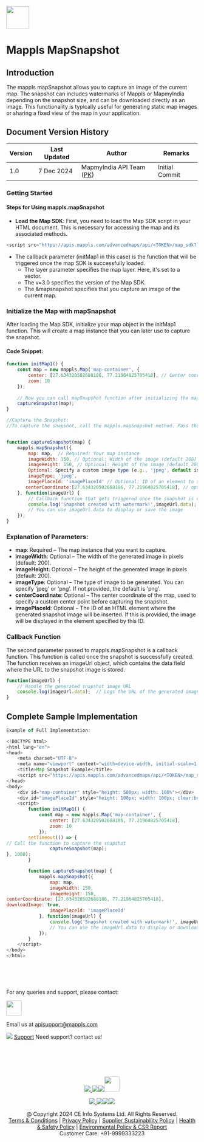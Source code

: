 [<img src="https://about.mappls.com/images/mappls-b-logo.svg" height="60"/> </p>](https://www.mapmyindia.com/api)

# Mappls MapSnapshot

## Introduction

The mappls mapSnapshot  allows you to capture an image of the current map. The snapshot can includes watermarks of Mappls or MapmyIndia depending on the snapshot size, and can be downloaded directly as an image. This functionality is typically useful for generating static map images or sharing a fixed view of the map in your application.

## Document Version History

| Version | Last Updated  | Author                                                        |Remarks
| ------- | ------------- | ------------------------------------------------------------- |-------------- |
| 1.0  | 7 Dec 2024 | MapmyIndia API Team ([PK](https://github.com/prabhjot729)) | Initial Commit



### Getting Started

#### Steps for Using mappls.mapSnapshot
- **Load the Map SDK**: First, you need to load the Map SDK script in your HTML document. This is necessary for accessing the map and its associated methods.
```js 
<script src="https://apis.mappls.com/advancedmaps/api/<TOKEN>/map_sdk?layer=vector&v=3.0&callback=initMap1&mapsnapshot" defer async></script>
```
- The callback parameter (initMap1 in this case) is the function that will be triggered once the map SDK is successfully loaded.
    - The layer parameter specifies the map layer. Here, it's set to a vector.
    - The v=3.0 specifies the version of the Map SDK.
    - The &mapsnapshot specifies that you capture an image of the current map.

  
### **Initialize the Map with mapSnapshot**
After loading the Map SDK, initialize your map object in the initMap1 function. This will create a map instance that you can later use to capture the snapshot.

#### Code Snippet:
```js
function initMap1() {
    const map = new mappls.Map('map-container', {
        center: [27.634320502688186, 77.21964825705418], // Center coordinates
        zoom: 10 
    });
    
    // Now you can call mapSnapshot function after initializing the map
    captureSnapshot(map);
}

//Capture the Snapshot: 
//To capture the snapshot, call the mappls.mapSnapshot method. Pass the map instance and configuration options like imageWidth, imageHeight, etc. 


function captureSnapshot(map) {
    mappls.mapSnapshot({
        map: map,  // Required: Your map instance
        imageWidth: 150, // Optional: Width of the image (default 200)
        imageHeight: 150, // Optional: Height of the image (default 200)
        Optional: Specify a custom image type (e.g., 'jpeg', default is 'png')
        imageType: 'jpeg', 
        imagePlaceId: 'imagePlaceId' // Optional: ID of an element to show the image in
	   centerCoordinate:[27.634320502688186, 77.21964825705418], // optional
    }, function(imageUrl) {
        // Callback function that gets triggered once the snapshot is created
        console.log('Snapshot created with watermark!',imageUrl.data);
        // You can use imageUrl.data to display or save the image
    });
}

```

### Explanation of Parameters:
- **map**: Required – The map instance that you want to capture.
- **imageWidth**: Optional – The width of the generated image in pixels (default: 200).
- **imageHeight**: Optional – The height of the generated image in pixels (default: 200).
- **imageType**: Optional – The type of image to be generated. You can specify 'jpeg' or 'png'. If not provided, the default is 'png'.
- **centerCoordinate**: Optional – The center coordinate of the map, used to specify a custom center point before capturing the snapshot.
- **imagePlaceId**: Optional – The ID of an HTML element where the generated snapshot image will be inserted. If this is provided, the image will be displayed in the element specified by this ID.

### Callback Function

The second parameter passed to mappls.mapSnapshot is a callback function. This function is called once the snapshot is successfully created. The function receives an imageUrl object, which contains the data field where the URL to the snapshot image is stored.

```js
function(imageUrl) {
    // Handle the generated snapshot image URL
    console.log(imageUrl.data);  // Logs the URL of the generated image
}

```


## Complete Sample Implementation

```js
Example of Full Implementation:

<!DOCTYPE html>
<html lang="en">
<head>
    <meta charset="UTF-8">
    <meta name="viewport" content="width=device-width, initial-scale=1.0">
    <title>Map Snapshot Example</title>
    <script src="https://apis.mappls.com/advancedmaps/api/<TOKEN>/map_sdk?layer=vector&v=3.0&callback=initMap1&mapsnapshot" defer async></script>
</head>
<body>
    <div id="map-container" style="height: 500px; width: 100%"></div>
    <div id="imagePlaceId" style="height: 100px; width: 100px; clear:both;"></div>
    <script>
        function initMap1() {
            const map = new mappls.Map('map-container', {
                center: [27.634320502688186, 77.21964825705418],
                zoom: 10
            });
		setTimeout(() => { 
// Call the function to capture the snapshot
            	captureSnapshot(map);
}, 1000);
        }

        function captureSnapshot(map) {
            mappls.mapSnapshot({
                map: map,
                imageWidth: 150,
                imageHeight: 150,
centerCoordinate: [27.634320502688186, 77.21964825705418], 
downloadImage: true,
                imagePlaceId: 'imagePlaceId'
            }, function(imageUrl) {
                console.log('Snapshot created with watermark!', imageUrl.data);
                // You can use the imageUrl.data to display or download the image
            });
        }
    </script>
</body>
</html>

```














<br><br><br>

For any queries and support, please contact: 

[<img src="https://about.mappls.com/images/mappls-logo.svg" height="40"/> </p>](https://about.mappls.com/api/)
Email us at [apisupport@mappls.com](mailto:apisupport@mappls.com)


![](https://www.mapmyindia.com/api/img/icons/support.png)
[Support](https://about.mappls.com/contact/)
Need support? contact us!

<br></br>
<br></br>

[<p align="center"> <img src="https://www.mapmyindia.com/api/img/icons/stack-overflow.png"/> ](https://stackoverflow.com/questions/tagged/mappls-api)[![](https://www.mapmyindia.com/api/img/icons/blog.png)](https://about.mappls.com/blog/)[![](https://www.mapmyindia.com/api/img/icons/gethub.png)](https://github.com/Mappls-api)[<img src="https://mmi-api-team.s3.ap-south-1.amazonaws.com/API-Team/npm-logo.one-third%5B1%5D.png" height="40"/> </p>](https://www.npmjs.com/org/mapmyindia) 



[<p align="center"> <img src="https://www.mapmyindia.com/june-newsletter/icon4.png"/> ](https://www.facebook.com/Mapplsofficial)[![](https://www.mapmyindia.com/june-newsletter/icon2.png)](https://twitter.com/mappls)[![](https://www.mapmyindia.com/newsletter/2017/aug/llinkedin.png)](https://www.linkedin.com/company/mappls/)[![](https://www.mapmyindia.com/june-newsletter/icon3.png)](https://www.youtube.com/channel/UCAWvWsh-dZLLeUU7_J9HiOA)




<div align="center">@ Copyright 2024 CE Info Systems Ltd. All Rights Reserved.</div>

<div align="center"> <a href="https://about.mappls.com/api/terms-&-conditions">Terms & Conditions</a> | <a href="https://about.mappls.com/about/privacy-policy">Privacy Policy</a> | <a href="https://about.mappls.com/pdf/mapmyIndia-sustainability-policy-healt-labour-rules-supplir-sustainability.pdf">Supplier Sustainability Policy</a> | <a href="https://about.mappls.com/pdf/Health-Safety-Management.pdf">Health & Safety Policy</a> | <a href="https://about.mappls.com/pdf/Environment-Sustainability-Policy-CSR-Report.pdf">Environmental Policy & CSR Report</a>

<div align="center">Customer Care: +91-9999333223</div>
